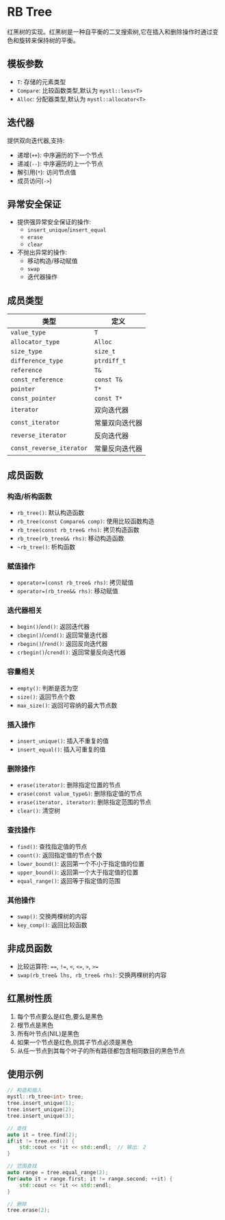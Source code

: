 # RB Tree

红黑树的实现。红黑树是一种自平衡的二叉搜索树,它在插入和删除操作时通过变色和旋转来保持树的平衡。



## 模板参数

- `T`: 存储的元素类型
- `Compare`: 比较函数类型,默认为 `mystl::less<T>`
- `Alloc`: 分配器类型,默认为 `mystl::allocator<T>`



## 迭代器

提供双向迭代器,支持:
- 递增(`++`): 中序遍历的下一个节点
- 递减(`--`): 中序遍历的上一个节点
- 解引用(`*`): 访问节点值
- 成员访问(`->`)



## 异常安全保证

- 提供强异常安全保证的操作:
  - `insert_unique`/`insert_equal`
  - `erase`
  - `clear`
- 不抛出异常的操作:
  - 移动构造/移动赋值
  - `swap`
  - 迭代器操作



## 成员类型

类型 | 定义
---|---
`value_type` | `T`
`allocator_type` | `Alloc`
`size_type` | `size_t`
`difference_type` | `ptrdiff_t`
`reference` | `T&`
`const_reference` | `const T&`
`pointer` | `T*`
`const_pointer` | `const T*`
`iterator` | 双向迭代器
`const_iterator` | 常量双向迭代器
`reverse_iterator` | 反向迭代器
`const_reverse_iterator` | 常量反向迭代器



## 成员函数

### 构造/析构函数

- `rb_tree()`: 默认构造函数
- `rb_tree(const Compare& comp)`: 使用比较函数构造
- `rb_tree(const rb_tree& rhs)`: 拷贝构造函数
- `rb_tree(rb_tree&& rhs)`: 移动构造函数
- `~rb_tree()`: 析构函数



### 赋值操作

- `operator=(const rb_tree& rhs)`: 拷贝赋值
- `operator=(rb_tree&& rhs)`: 移动赋值



### 迭代器相关

- `begin()`/`end()`: 返回迭代器
- `cbegin()`/`cend()`: 返回常量迭代器
- `rbegin()`/`rend()`: 返回反向迭代器
- `crbegin()`/`crend()`: 返回常量反向迭代器



### 容量相关

- `empty()`: 判断是否为空
- `size()`: 返回节点个数
- `max_size()`: 返回可容纳的最大节点数



### 插入操作

- `insert_unique()`: 插入不重复的值
- `insert_equal()`: 插入可重复的值



### 删除操作

- `erase(iterator)`: 删除指定位置的节点
- `erase(const value_type&)`: 删除指定值的节点
- `erase(iterator, iterator)`: 删除指定范围的节点
- `clear()`: 清空树



### 查找操作

- `find()`: 查找指定值的节点
- `count()`: 返回指定值的节点个数
- `lower_bound()`: 返回第一个不小于指定值的位置
- `upper_bound()`: 返回第一个大于指定值的位置
- `equal_range()`: 返回等于指定值的范围



### 其他操作

- `swap()`: 交换两棵树的内容
- `key_comp()`: 返回比较函数



## 非成员函数

- 比较运算符: `==`, `!=`, `<`, `<=`, `>`, `>=`
- `swap(rb_tree& lhs, rb_tree& rhs)`: 交换两棵树的内容



## 红黑树性质

1. 每个节点要么是红色,要么是黑色
2. 根节点是黑色
3. 所有叶节点(NIL)是黑色
4. 如果一个节点是红色,则其子节点必须是黑色
5. 从任一节点到其每个叶子的所有路径都包含相同数目的黑色节点



## 使用示例

```cpp
// 构造和插入
mystl::rb_tree<int> tree;
tree.insert_unique(1);
tree.insert_unique(2);
tree.insert_unique(3);

// 查找
auto it = tree.find(2);
if(it != tree.end()) {
    std::cout << *it << std::endl;  // 输出: 2
}

// 范围查找
auto range = tree.equal_range(2);
for(auto it = range.first; it != range.second; ++it) {
    std::cout << *it << std::endl;
}

// 删除
tree.erase(2);
``` 